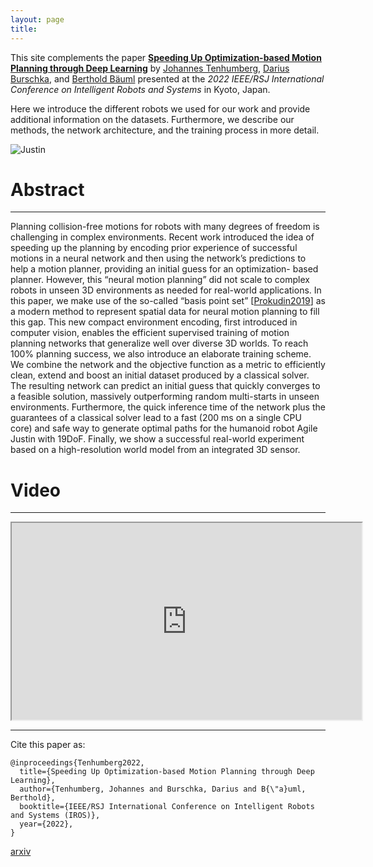 ```yaml
---
layout: page
title: 
---
```


This site complements the paper [**Speeding Up Optimization-based Motion Planning through Deep Learning**](https://ieeexplore.ieee.org/document/9981717) 
by [Johannes Tenhumberg](https://scholar.google.com/citations?user=2RZuYZMAAAAJ), [Darius Burschka](https://scholar.google.com/citations?user=y-MzVoUAAAA), and [Berthold Bäuml](https://scholar.google.com/citations?user=fjvpDsEAAAAJ) presented at the _2022 IEEE/RSJ International Conference on Intelligent Robots and Systems_ in Kyoto, Japan.

Here we introduce the different robots we used for our work and provide additional information on the datasets.
Furthermore, we describe our methods, the network architecture, and the training process in more detail.

![Justin](/assets/imgs/index/SphereJustin_in_PerlinNoise_33641.jpg)

# Abstract
---
Planning collision-free motions for robots with many degrees of freedom is challenging in complex environments. 
Recent work introduced the idea of speeding up the planning by encoding prior experience of successful motions in a neural network and then using the network’s predictions to help a motion planner, providing an initial guess for an optimization- based planner. 
However, this “neural motion planning” did not scale to complex robots in unseen 3D environments as needed for real-world applications. In this paper, we make use of the so-called “basis point set” [[Prokudin2019](https://arxiv.org/abs/1908.09186)] as a modern method to represent spatial data for neural motion planning to fill this gap. 
This new compact environment encoding, first introduced in computer vision, enables the efficient supervised training of motion planning networks that generalize well over diverse 3D worlds. To reach 100% planning success, we also introduce an elaborate training scheme.
We combine the network and the objective function as a metric to efficiently clean, extend and boost an initial dataset produced by a classical solver. 
The resulting network can predict an initial guess that quickly converges to a feasible solution, massively outperforming random multi-starts in unseen environments. Furthermore, the quick inference time of the network plus the guarantees of a classical solver lead to a fast (200 ms on a single CPU core) and safe way to generate optimal paths for the humanoid robot Agile Justin with 19DoF.
Finally, we show a successful real-world experiment based on a high-resolution world model from an integrated 3D sensor.

# Video
---
<p align="center">
<iframe width="560" height="315" 
src="https://www.youtube.com/embed/md97iw4k5eQ"
allow="accelerometer; autoplay; clipboard-write; encrypted-media; gyroscope; picture-in-picture; web-share"
allowfullscreen>
</iframe>
</p>

---
Cite this paper as:
```
@inproceedings{Tenhumberg2022,
  title={Speeding Up Optimization-based Motion Planning through Deep Learning},
  author={Tenhumberg, Johannes and Burschka, Darius and B{\"a}uml, Berthold},
  booktitle={IEEE/RSJ International Conference on Intelligent Robots and Systems (IROS)}, 
  year={2022},
}
```
[arxiv](https://arxiv.org/pdf/2311.08345)